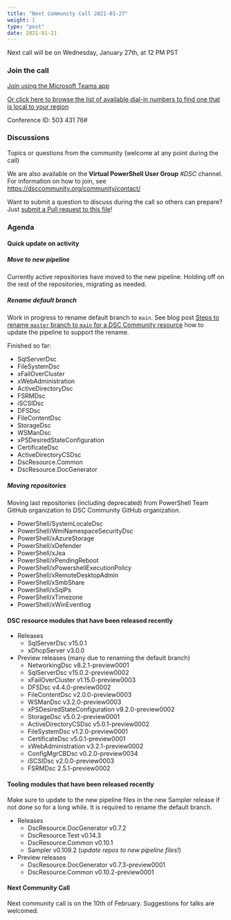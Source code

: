 ```yaml
---
title: "Next Community Call 2021-01-27"
weight: 1
type: "post"
date: 2021-01-21
---
```


Next call will be on Wednesday, January 27th, at 12 PM PST

### Join the call

[Join using the Microsoft Teams app](https://teams.microsoft.com/l/meetup-join/19%3ameeting_OTc2YThjZGQtNWE4Yi00NDQyLTk5NTktYWIwYjdhMGZjNDRl%40thread.v2/0?context=%7b%22Tid%22%3a%2272f988bf-86f1-41af-91ab-2d7cd011db47%22%2c%22Oid%22%3a%222fd83437-7fe6-4ee4-a109-828a19cb7bff%22%7d)

[Or click here to browse the list of available dial-in numbers to find one that is local to your region](https://dialin.teams.microsoft.com/8551f4c1-bea3-441a-8738-69aa517a91c5?id=50343176)

Conference ID:
503 431 76#

### Discussions

Topics or questions from the community (welcome at any point during the call)

We are also available on the **Virtual PowerShell User Group** _#DSC_ channel.
For information on how to join, see https://dsccommunity.org/community/contact/

Want to submit a question to discuss during the call so others can prepare?
Just [submit a Pull request to this file](https://github.com/dsccommunity/dsccommunity.org/edit/master/content/community_calls/next_call.en.md)!

### Agenda

#### Quick update on activity

##### Move to new pipeline

Currently active repositories have moved to the new pipeline. Holding off
on the rest of the repositories, migrating as needed.

##### Rename default branch

Work in progress to rename default branch to `main`. See blog post
[Steps to rename `master` branch to `main` for a DSC Community resource](https://dsccommunity.org/blog/convert-master-to-main/)
how to update the pipeline to support the rename.

Finished so far:

- SqlServerDsc
- FileSystemDsc
- xFailOverCluster
- xWebAdministration
- ActiveDirectoryDsc
- FSRMDsc
- iSCSIDsc
- DFSDsc
- FileContentDsc
- StorageDsc
- WSManDsc
- xPSDesiredStateConfiguration
- CertificateDsc
- ActiveDirectoryCSDsc
- DscResource.Common
- DscResource.DocGenerator

##### Moving repositories

Moving last repositories (including deprecated) from PowerShell Team
GitHub organization to DSC Community GitHub organization.

- PowerShell/SystemLocaleDsc
- PowerShell/WmiNamespaceSecurityDsc
- PowerShell/xAzureStorage
- PowerShell/xDefender
- PowerShell/xJea
- PowerShell/xPendingReboot
- PowerShell/xPowershellExecutionPolicy
- PowerShell/xRemoteDesktopAdmin
- PowerShell/xSmbShare
- PowerShell/xSqlPs
- PowerShell/xTimezone
- PowerShell/xWinEventlog

#### DSC resource modules that have been released recently

- Releases
  - SqlServerDsc v15.0.1
  - xDhcpServer v3.0.0
- Preview releases (many due to renaming the default branch)
  - NetworkingDsc v8.2.1-preview0001
  - SqlServerDsc v15.0.2-preview0002
  - xFailOverCluster v1.15.0-preview0003
  - DFSDsc v4.4.0-preview0002
  - FileContentDsc v2.0.0-preview0003
  - WSManDsc v3.2.0-preview0003
  - xPSDesiredStateConfiguration v9.2.0-preview0002
  - StorageDsc v5.0.2-preview0001
  - ActiveDirectoryCSDsc v5.0.1-preview0002
  - FileSystemDsc v1.2.0-preview0001
  - CertificateDsc v5.0.1-preview0001
  - xWebAdministration v3.2.1-preview0002
  - ConfigMgrCBDsc v0.2.0-preview0034
  - iSCSIDsc v2.0.0-preview0003
  - FSRMDsc 2.5.1-preview0002

#### Tooling modules that have been released recently

Make sure to update to the new pipeline files in the new Sampler release
if not done so for a long while. It is required to rename the default branch.

- Releases
  - DscResource.DocGenerator v0.7.2
  - DscResource.Test v0.14.3
  - DscResource.Common v0.10.1
  - Sampler v0.109.2 (_update repos to new pipeline files!_)
- Preview releases
  - DscResource.DocGenerator v0.7.3-preview0001
  - DscResource.Common v0.10.2-preview0001

#### Next Community Call

Next community call is on the 10th of February.
Suggestions for talks are welcomed.
